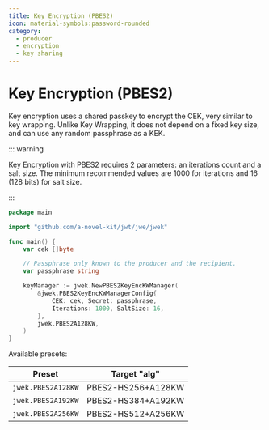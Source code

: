 ```yaml
---
title: Key Encryption (PBES2)
icon: material-symbols:password-rounded
category:
  - producer
  - encryption
  - key sharing
---
```


# Key Encryption (PBES2)

Key encryption uses a shared passkey to encrypt the CEK, very similar to key wrapping. Unlike Key Wrapping, it does
not depend on a fixed key size, and can use any random passphrase as a KEK.

::: warning

Key Encryption with PBES2 requires 2 parameters: an iterations count and a salt size. The minimum recommended values
are 1000 for iterations and 16 (128 bits) for salt size.

:::

```go
package main

import "github.com/a-novel-kit/jwt/jwe/jwek"

func main() {
	var cek []byte

	// Passphrase only known to the producer and the recipient.
	var passphrase string

	keyManager := jwek.NewPBES2KeyEncKWManager(
		&jwek.PBES2KeyEncKWManagerConfig{
			CEK: cek, Secret: passphrase,
			Iterations: 1000, SaltSize: 16,
		},
		jwek.PBES2A128KW,
	)
}
```

Available presets:

| Preset             | Target "alg"       |
| ------------------ | ------------------ |
| `jwek.PBES2A128KW` | PBES2-HS256+A128KW |
| `jwek.PBES2A192KW` | PBES2-HS384+A192KW |
| `jwek.PBES2A256KW` | PBES2-HS512+A256KW |
